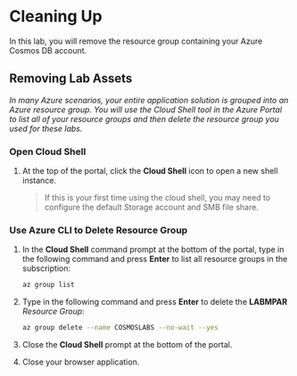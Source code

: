 # Cleaning Up

In this lab, you will remove the resource group containing your Azure Cosmos DB account.

## Removing Lab Assets

*In many Azure scenarios, your entire application solution is grouped into an Azure resource group. You will use the Cloud Shell tool in the Azure Portal to list all of your resource groups and then delete the resource group you used for these labs.*

### Open Cloud Shell

1. At the top of the portal, click the **Cloud Shell** icon to open a new shell instance.

    > If this is your first time using the cloud shell, you may need to configure the default Storage account and SMB file share.

### Use Azure CLI to Delete Resource Group

1. In the **Cloud Shell** command prompt at the bottom of the portal, type in the following command and press **Enter** to list all resource groups in the subscription:

    ```sh
    az group list
    ```

1. Type in the following command and press **Enter** to delete the **LABMPAR** *Resource Group*:

    ```sh
    az group delete --name COSMOSLABS --no-wait --yes
    ```

1. Close the **Cloud Shell** prompt at the bottom of the portal.

1. Close your browser application.